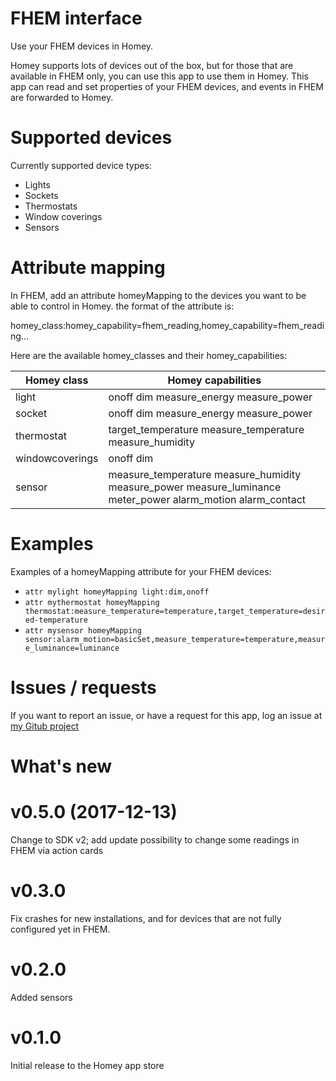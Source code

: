 # FHEM interface

Use your FHEM devices in Homey.

Homey supports lots of devices out of the box, but for those that are available in FHEM only, you can use this app to use them in Homey.
This app can read and set properties of your FHEM devices, and events in FHEM are forwarded to Homey.

# Supported devices
Currently supported device types:
* Lights
* Sockets
* Thermostats
* Window coverings
* Sensors

# Attribute mapping
In FHEM, add an attribute homeyMapping to the devices you want to be able to control in Homey. the format of the attribute is:

homey_class:homey_capability=fhem_reading,homey_capability=fhem_reading...

Here are the available homey_classes and their homey_capabilities:

Homey class | Homey capabilities
--- | ---
light | onoff dim measure_energy measure_power
socket | onoff dim measure_energy measure_power
thermostat | target_temperature measure_temperature measure_humidity
windowcoverings | onoff dim
sensor | measure_temperature measure_humidity measure_power measure_luminance meter_power alarm_motion alarm_contact

# Examples
Examples of a homeyMapping attribute for your FHEM devices:
* `attr mylight homeyMapping light:dim,onoff`
* `attr mythermostat homeyMapping thermostat:measure_temperature=temperature,target_temperature=desired-temperature`
* `attr mysensor homeyMapping sensor:alarm_motion=basicSet,measure_temperature=temperature,measure_luminance=luminance`

# Issues / requests
If you want to report an issue, or have a request for this app, log an issue at [my Gitub project](https://github.com/vogon1/homey-fhem)


# What's new

# v0.5.0 (2017-12-13)
Change to SDK v2; add update possibility to change some readings in FHEM via action cards

# v0.3.0
Fix crashes for new installations, and for devices that are not fully configured yet in FHEM.

# v0.2.0 
Added sensors

# v0.1.0 
Initial release to the Homey app store
